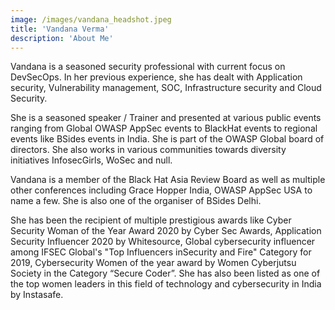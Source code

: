 ```yaml
---
image: /images/vandana_headshot.jpeg
title: 'Vandana Verma'
description: 'About Me'
---
```



Vandana is a seasoned security professional with current focus on DevSecOps. In her previous experience, she has dealt with Application security, Vulnerability management, SOC, Infrastructure security and Cloud Security.

She is a seasoned speaker / Trainer and presented at various public events ranging from Global OWASP AppSec events to BlackHat events to regional events like BSides events in India. She is part of the OWASP Global board of directors. She also works in various communities towards diversity initiatives InfosecGirls, WoSec and null.

Vandana is a member of the Black Hat Asia Review Board as well as multiple other conferences including Grace Hopper India, OWASP AppSec USA to name a few. She is also one of the organiser of BSides Delhi.

She has been the recipient of multiple prestigious awards like Cyber Security Woman of the Year Award 2020 by Cyber Sec Awards, Application Security Influencer 2020 by Whitesource, Global cybersecurity influencer among IFSEC Global's "Top Influencers inSecurity and Fire" Category for 2019, Cybersecurity Women of the year award by Women Cyberjutsu Society in the Category “Secure Coder”. She has also been listed as one of the top women leaders in this field of technology and cybersecurity in India by Instasafe.